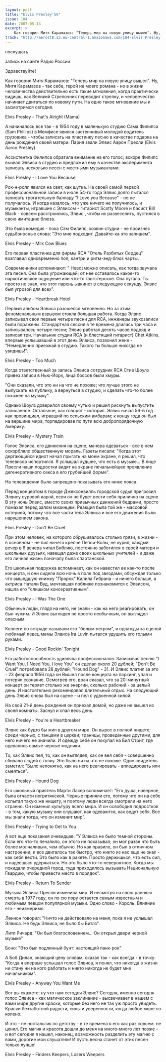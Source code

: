 ```yaml
---
layout: post
title: "Elvis Presley'56"
issue: 104
date: 2007-05-13
excerpt: >
    Как говорил Митя Карамазов: "Теперь мир на новую улицу вышел". Ну, Митя Карамазов - так себе, герой не моего романа - но в жизни человечества действительно есть такие мгновения, когда практически видишь, как Великий Стрелочник переводит стрелку, и человечество начинает двигаться по новому пути. На одно такое мгновение мы и засмотримся сегодня.
track: "http://aerost8.s3.eu-central-1.amazonaws.com/104-Elvis Presley'56.mp3"
---
```


послушать

запись на сайте Радио России

Здравствуйте!

Как говорил Митя Карамазов: "Теперь мир на новую улицу вышел". Ну, Митя Карамазов - так себе, герой не моего романа - но в жизни человечества действительно есть такие мгновения, когда практически видишь, как Великий Стрелочник переводит стрелку, и человечество начинает двигаться по новому пути. На одно такое мгновение мы и засмотримся сегодня.

Elvis Presley - That's Alright (Mama)

А начиналось все так - в 1954 году в маленькую студию Сэма Филипса (Sam Phillips) в Мемфисе явился застенчивый молодой водитель грузовика - чтобы записать на пластинку песню в качестве подарка на день рождения своей матери. Парня звали Элвис Аарон Пресли (Elvis Aaron Presley).

Ассистентка Филипса обратила внимание на его голос; вскоре Филипс вызвал Элвиса в студию и предложил ему в качестве эксперимента записать несколько песен с местными музыкантами.

Elvis Presley - I Love You Because

Рок-н-ролл явился на свет, как шутка. На своей самой первой профессиональной записи в июле 54-го года Элвис долго пытался записать трогательную балладу "I Love you Because" - но не получалось. И когда казалось, что уже ничего не получилось, и музыканты, игравшие с Элвисом - гитарист Scotty Moore и басист Bill Black - совсем расстроились, Элвис , чтобы их развеселить, пустился в свою имитацию блюза.

Это была комедия - пока Сэм Филипс, хозяин студии - не произнес судьбоносные слова: "Это мне подходит. Давайте-ка это запишем".

Elvis Presley - Milk Cow Blues

Его первая пластинка для фирмы RCA "Отель Разбитых Сердец" возглавил одновременно поп, кантри и ритм-энд-блюз чарты.

Современники вспоминают: " Невозможно описать, как тогда звучала эта песня. Она была угрожающей; от нее оставалось какое-то наркотическое ощущение или что-то гангстерское. Она пугала. Ты просто не знал, что этот парень ывкинет в следующую секунду. Элвис был угрозой для всех".

Elvis Presley - Heartbreak Hotel

Первый альбом Элвиса разошелся мгновенно. Но за этим феноменальным взрывом стояла большая работа. Когда Элвис записывал свои первые четыре песни для RCA, инженеры звукозаписи были поражены. Стандартная сессия в те времена длилась три часа и записывалось четыре песни; Элвис работал десять часов подряд и записал три. Начальник студии RCA (и блестящий гитарист) Chet Atkins, впервые услышавший в этот день Элвиса, позвонил жене - "Немедленно приезжай в студию. Такого ты больше никогда не увидишь!".

Elvis Presley - Too Much

Когда ответственный за запись Элвиса сотрудник RCA Стив Шоулз привез записи в Нью-Йорк, лица боссов были хмуры.

"Они сказали, что это ни на что не похоже; что лучше этого не выпускать на публику, а вернуться в студию, и сделать что-то более похожее на музыку".

Однако Шоулз доверился своему чутью и решил рискнуть выпустить записанное. Остальное, как говорят - история. Элвис начал 56-й год как провинциал, игравший по сельским амбарам; к концу года он был на вершине мира, торпедировав по пути всю добропорядочную Америку.

Elvis Presley - Mystery Train

Голос Элвиса, его движения на сцене, манера одеваться - все в нем оскорбляло общественную мораль. Газеты писали: "Когда этот дергающийся идиот начал прыгать на моем экране, я решил, что телевизор испортился. Я услышал худшее, что есть в музыке... В лице Пресли наши подростки видят на экране печальнейшее проявление дегенеративного секса в его грубейшей форме".

На телевидении было запрещено показывать его ниже пояса.

Перед концертом в городе Джексонвилль городской судья пригрозил Элвису суровой карой, если он не будет вести себя прилично на сцене. В эту ночь Элвис, вместо своих привычных движений бедрами, просто помахал перед залом мизинцем. Реакция была той же - массовой истерией, потому что все части тела Элвиса и все его движения были нарушением закона.

Elvis Presley - Don't Be Cruel

При этом человек, на которого обрушивалось столько грязи, в жизни - в основном - не пил ничего крепче Пепси-Колы, не курил, каждый вечер в 6 вечера читал Библию, постоянно заботился о своей матери и школьных друзьях, навещал даже своих школьных учителей - и даже его личная жизнь поначалу была спартанской.

Его школьная подружка вспоминает, как он навестил ее как-то после концерта, и они сидели всю ночь в поле под звездами, обсуждая только что вышедшую книжку "Пророк" Калила Гибрана - и ничего больше, а актриса Натали Вуд, мечтавшая поближе познакомится с Элвисом, нашла его "слишком консервативным".

Elvis Presley - I Was The One

Обычные люди, глядя на него, не знали - как на него реагировать; он был чужим. И Элвис выглядел не просто необычным, он выглядел опасным.

Коллеги по эстраде называли его "белым негром", и однажды за сценой любимый певец мамы Элвиса Ira Luvin пытался удушить его голыми руками.

Elvis Presley - Good Rockin' Tonight

Его работоспособность удивляла профессионалов. Записывая песню "I Want You, I Need You, I love You" он сделал около 20 дублей; "Don't Be Cruel" потребовала 28 дублей; "Hound Dog" - 31. И Элвис платил за это - 23 февраля 1956 года он Вышел после концерта на паркинг, упал и потерял сознание. Осмотрев его, врач сказал, что за 20-минутный концерт он теряет столько же энергии, сколько рабочий - за целый день. И настоятельно рекомендовал длительный отдых. На следующий день Элвис снова был на сцене - и пел с удвоенной силой.

На свой 21-й день рождения он приехал домой, но даже не вышел из своей комнаты. Заснул и спал весь день.

Elvis Presley - You're a Heartbreaker

Элвис как будто бы жил в другом мире. Он вырос в полной нищете; среди черных, с танцами в церкви; границы, проведенные другими, для него ничего не значили. И одежду себе он покупал на Бил Стрит, где одевались самые черные модники.

То, как Элвис пел, то, как он выглядел, как он вел себя - совершенно сбивало людей с толку. Это было ни на что не похоже. Один свидетель заметил: "Было непонятно, как на него реагировать - аплодировать или смеяться".

Elvis Presley - Hound Dog

Его школьный приятель Марти Лакер вспоминает: "Его душа, наверное, была отчасти негритянской. Черные приняли его, потому что он на себе испытал такую же нищету, и поэтому люди всегда смотрели на него странно. Он изменил культуру всего мира. И он освободил подростков - в том, какую музыку они слушают, как одеваются, как ведут себя. Все мы знали тогда, что он изменит мир".

Elvis Presley - Trying to Get to You

А вот еще показания очевидцев: "У Элвиса не было темной стороны. Если его что-то печалило, он этого не показывал; он мог разве что быть более молчаливым, чем обычно. Но как правило, он был в отличном настроении; и все двигалось так быстро, что никто из нас еще не знал - как себя вести. Это было как в ракете. Просто держишься, что есть сил, и надеешься удержаться. Но это было что-то невероятное. Когда мы покидали очередной город, туда приходилось вызывать Национальную Гвардию, чтобы привести место в порядок".

Elvis Presley - Return To Sender

Музыка Элвиса Пресли изменила мир. И несмотря на свою раннюю смерть в 1977 году, он по сю пору остается самым известным и любимым певцом популярной музыки. Одно слово - Король. Влияние его - неизмеримо.

Леннон говорил: "Ничто не действовало на меня, пока я не услышал Элвиса. Не будь Элвиса, не было бы Битлз".

Литл Ричард: "Он был благословением... Он открыл двери черной музыке"

Боно: "Это был подлинный бунт: настоящий панк-рок"

А Боб Дилан, знающий цену словам, сказал так - как всегда - в точку: "Когда я впервые услышал голос Элвиса, я понял, что никогда в жизни ни стану ни на кого работать и никто никогда не будет мне начальником".

Elvis Presley - Anyway You Want Me

Вот вы скажете: ну что нам сегодня Элвис? Сегодня, именно сегодня голос Элвиса - как магическое заклинание - высвечивает в нашем с вами мире другие краски, которые без него не так уж просто увидеть. Краски беззаботной радости, силы и уверенности, когда любое море по колено.

И это - не ностальгия по детству - в те времена я его как раз совсем  не ценил. Его магия и красота дошли до меня на много-много лет позже - и вот сегодня я нашел, наконец, возможность разделить эту магию с вами, дорогие мои слушатели! И пусть весна станет от этих песен только лучше!

Elvis Presley - Finders Keepers, Losers Weepers
